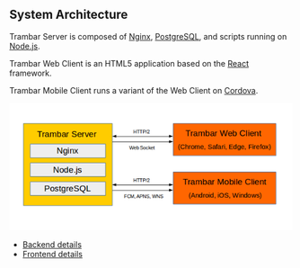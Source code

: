 System Architecture
-------------------
Trambar Server is composed of [Nginx](https://www.nginx.com/), [PostgreSQL](https://www.postgresql.org/), and scripts running on [Node.js](https://nodejs.org/en/).

Trambar Web Client is an HTML5 application based on the [React](https://reactjs.org/) framework.

Trambar Mobile Client runs a variant of the Web Client on [Cordova](https://cordova.apache.org/).


![diagram](img/architecture-basic-diagram.png)

* [Backend details](architecture-backend.md)
* [Frontend details](architecture-frontend.md)
